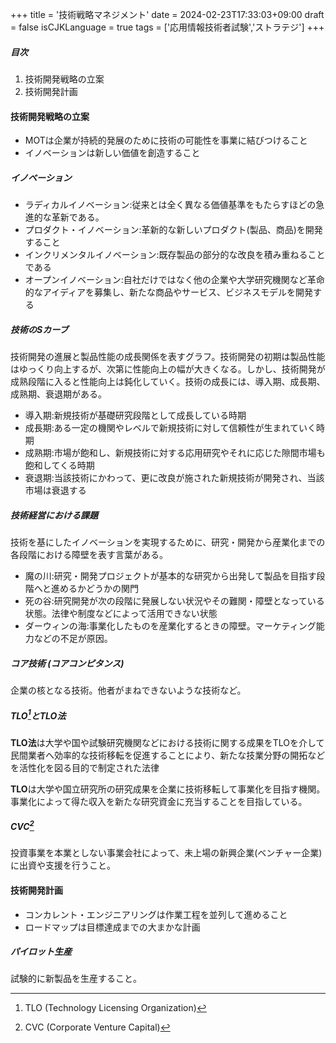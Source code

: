 +++
title = '技術戦略マネジメント'
date = 2024-02-23T17:33:03+09:00
draft = false
isCJKLanguage = true
tags = ['応用情報技術者試験','ストラテジ']
+++

##### 目次
1. 技術開発戦略の立案
2. 技術開発計画

#### 技術開発戦略の立案
* MOTは企業が持続的発展のために技術の可能性を事業に結びつけること
* イノベーションは新しい価値を創造すること

##### イノベーション
* ラディカルイノベーション:従来とは全く異なる価値基準をもたらすほどの急進的な革新である。
* プロダクト・イノベーション:革新的な新しいプロダクト(製品、商品)を開発すること
* インクリメンタルイノベーション:既存製品の部分的な改良を積み重ねることである
* オープンイノベーション:自社だけではなく他の企業や大学研究機関など革命的なアイディアを募集し、新たな商品やサービス、ビジネスモデルを開発する

##### 技術のSカーブ
技術開発の進展と製品性能の成長関係を表すグラフ。技術開発の初期は製品性能はゆっくり向上するが、次第に性能向上の幅が大きくなる。しかし、技術開発が成熟段階に入ると性能向上は鈍化していく。技術の成長には、導入期、成長期、成熟期、衰退期がある。
* 導入期:新規技術が基礎研究段階として成長している時期
* 成長期:ある一定の機関やレベルで新規技術に対して信頼性が生まれていく時期
* 成熟期:市場が飽和し、新規技術に対する応用研究やそれに応じた隙間市場も飽和してくる時期
* 衰退期:当該技術にかわって、更に改良が施された新規技術が開発され、当該市場は衰退する

##### 技術経営における課題
技術を基にしたイノベーションを実現するために、研究・開発から産業化までの各段階における障壁を表す言葉がある。
* 魔の川:研究・開発プロジェクトが基本的な研究から出発して製品を目指す段階へと進めるかどうかの関門
* 死の谷:研究開発が次の段階に発展しない状況やその難関・障壁となっている状態。法律や制度などによって活用できない状態
* ダーウィンの海:事業化したものを産業化するときの障壁。マーケティング能力などの不足が原因。

##### コア技術 (コアコンピタンス)
企業の核となる技術。他者がまねできないような技術など。

##### TLO[^1]とTLO法
**TLO法**は大学や国や試験研究機関などにおける技術に関する成果をTLOを介して民間業者へ効率的な技術移転を促進することにより、新たな技業分野の開拓などを活性化を図る目的で制定された法律

**TLO**は大学や国立研究所の研究成果を企業に技術移転して事業化を目指す機関。事業化によって得た収入を新たな研究資金に充当することを目指している。

##### CVC[^2]
投資事業を本業としない事業会社によって、未上場の新興企業(ベンチャー企業)に出資や支援を行うこと。

#### 技術開発計画
* コンカレント・エンジニアリングは作業工程を並列して進めること
* ロードマップは目標達成までの大まかな計画

##### パイロット生産
試験的に新製品を生産すること。

[^1]: TLO (Technology Licensing Organization)
[^2]: CVC (Corporate Venture Capital)